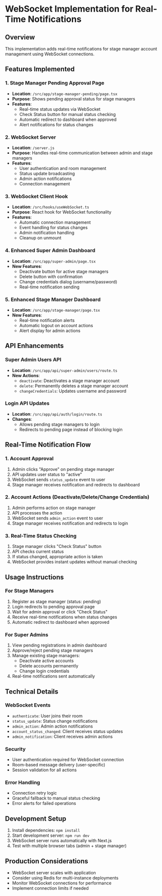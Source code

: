 # WebSocket Implementation for Real-Time Notifications

## Overview

This implementation adds real-time notifications for stage manager account management using WebSocket connections.

## Features Implemented

### 1. Stage Manager Pending Approval Page

-   **Location**: `/src/app/stage-manager-pending/page.tsx`
-   **Purpose**: Shows pending approval status for stage managers
-   **Features**:
    -   Real-time status updates via WebSocket
    -   Check Status button for manual status checking
    -   Automatic redirect to dashboard when approved
    -   Alert notifications for status changes

### 2. WebSocket Server

-   **Location**: `/server.js`
-   **Purpose**: Handles real-time communication between admin and stage managers
-   **Features**:
    -   User authentication and room management
    -   Status update broadcasting
    -   Admin action notifications
    -   Connection management

### 3. WebSocket Client Hook

-   **Location**: `/src/hooks/useWebSocket.ts`
-   **Purpose**: React hook for WebSocket functionality
-   **Features**:
    -   Automatic connection management
    -   Event handling for status changes
    -   Admin notification handling
    -   Cleanup on unmount

### 4. Enhanced Super Admin Dashboard

-   **Location**: `/src/app/super-admin/page.tsx`
-   **New Features**:
    -   Deactivate button for active stage managers
    -   Delete button with confirmation
    -   Change credentials dialog (username/password)
    -   Real-time notification sending

### 5. Enhanced Stage Manager Dashboard

-   **Location**: `/src/app/stage-manager/page.tsx`
-   **New Features**:
    -   Real-time notification alerts
    -   Automatic logout on account actions
    -   Alert display for admin actions

## API Enhancements

### Super Admin Users API

-   **Location**: `/src/app/api/super-admin/users/route.ts`
-   **New Actions**:
    -   `deactivate`: Deactivates a stage manager account
    -   `delete`: Permanently deletes a stage manager account
    -   `changeCredentials`: Updates username and password

### Login API Updates

-   **Location**: `/src/app/api/auth/login/route.ts`
-   **Changes**:
    -   Allows pending stage managers to login
    -   Redirects to pending page instead of blocking login

## Real-Time Notification Flow

### 1. Account Approval

1. Admin clicks "Approve" on pending stage manager
2. API updates user status to "active"
3. WebSocket sends `status_update` event to user
4. Stage manager receives notification and redirects to dashboard

### 2. Account Actions (Deactivate/Delete/Change Credentials)

1. Admin performs action on stage manager
2. API processes the action
3. WebSocket sends `admin_action` event to user
4. Stage manager receives notification and redirects to login

### 3. Real-Time Status Checking

1. Stage manager clicks "Check Status" button
2. API checks current status
3. If status changed, appropriate action is taken
4. WebSocket provides instant updates without manual checking

## Usage Instructions

### For Stage Managers

1. Register as stage manager (status: pending)
2. Login redirects to pending approval page
3. Wait for admin approval or click "Check Status"
4. Receive real-time notifications when status changes
5. Automatic redirect to dashboard when approved

### For Super Admins

1. View pending registrations in admin dashboard
2. Approve/reject pending stage managers
3. Manage existing stage managers:
    - Deactivate active accounts
    - Delete accounts permanently
    - Change login credentials
4. Real-time notifications sent automatically

## Technical Details

### WebSocket Events

-   `authenticate`: User joins their room
-   `status_update`: Status change notifications
-   `admin_action`: Admin action notifications
-   `account_status_changed`: Client receives status updates
-   `admin_notification`: Client receives admin actions

### Security

-   User authentication required for WebSocket connection
-   Room-based message delivery (user-specific)
-   Session validation for all actions

### Error Handling

-   Connection retry logic
-   Graceful fallback to manual status checking
-   Error alerts for failed operations

## Development Setup

1. Install dependencies: `npm install`
2. Start development server: `npm run dev`
3. WebSocket server runs automatically with Next.js
4. Test with multiple browser tabs (admin + stage manager)

## Production Considerations

-   WebSocket server scales with application
-   Consider using Redis for multi-instance deployments
-   Monitor WebSocket connections for performance
-   Implement connection limits if needed
